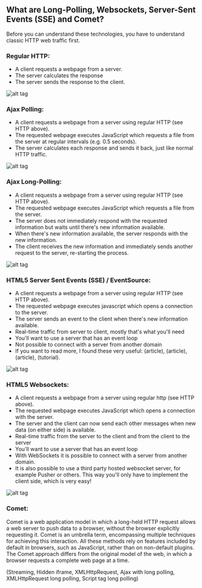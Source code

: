 ## What are Long-Polling, Websockets, Server-Sent Events (SSE) and Comet?

Before you can understand these technologies, you have to understand classic HTTP web traffic first.

### Regular HTTP:

- A client requests a webpage from a server.
- The server calculates the response
- The server sends the response to the client.

![alt tag](http://i.stack.imgur.com/TK1ZG.png)

### Ajax Polling:

- A client requests a webpage from a server using regular HTTP (see HTTP above).
- The requested webpage executes JavaScript which requests a file from the server at regular intervals (e.g. 0.5 seconds).
- The server calculates each response and sends it back, just like normal HTTP traffic.

![alt tag](http://i.stack.imgur.com/qlMEU.png)

### Ajax Long-Polling:

- A client requests a webpage from a server using regular HTTP (see HTTP above).
- The requested webpage executes JavaScript which requests a file from the server.
- The server does not immediately respond with the requested information but waits until there's new information available.
- When there's new information available, the server responds with the new information.
- The client receives the new information and immediately sends another request to the server, re-starting the process.

![alt tag](http://i.stack.imgur.com/zLnOU.png)

### HTML5 Server Sent Events (SSE) / EventSource:

- A client requests a webpage from a server using regular HTTP (see HTTP above).
- The requested webpage executes javascript which opens a connection to the server.
- The server sends an event to the client when there's new information available.
- Real-time traffic from server to client, mostly that's what you'll need
- You'll want to use a server that has an event loop
- Not possible to connect with a server from another domain
- If you want to read more, I found these very useful: (article), (article), (article), (tutorial).

![alt tag](http://i.stack.imgur.com/ziR5h.png)

### HTML5 Websockets:

- A client requests a webpage from a server using regular http (see HTTP above).
- The requested webpage executes JavaScript which opens a connection with the server.
- The server and the client can now send each other messages when new data (on either side) is available.
- Real-time traffic from the server to the client and from the client to the server
- You'll want to use a server that has an event loop
- With WebSockets it is possible to connect with a server from another domain.
- It is also possible to use a third party hosted websocket server, for example Pusher or others. This way you'll only have to implement the client side, which is very easy!

![alt tag](http://i.stack.imgur.com/CgDlc.png)

### Comet:

Comet is a web application model in which a long-held HTTP request allows a web server to push data to a browser, without the browser explicitly requesting it. Comet is an umbrella term, encompassing multiple techniques for achieving this interaction. All these methods rely on features included by default in browsers, such as JavaScript, rather than on non-default plugins. The Comet approach differs from the original model of the web, in which a browser requests a complete web page at a time.

(Streaming, Hidden iframe, XMLHttpRequest, Ajax with long polling, XMLHttpRequest long polling, Script tag long polling)
